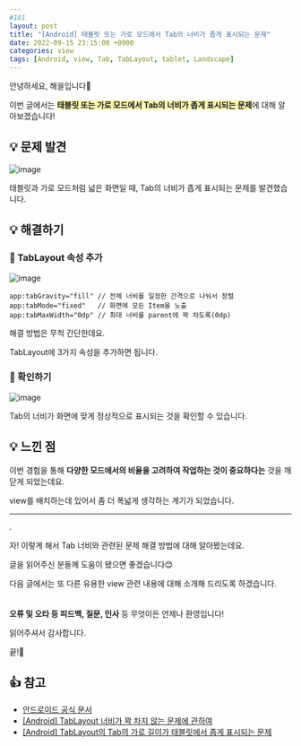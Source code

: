 ```yaml
---
#101
layout: post
title: "[Android] 태블릿 또는 가로 모드에서 Tab의 너비가 좁게 표시되는 문제"
date: 2022-09-15 23:15:00 +0900
categories: view
tags: [Android, view, Tab, TabLayout, tablet, Landscape]
---
```


안녕하세요, 해을입니다🦖

이번 글에서는 <span style="background-color:#fff5b1">**태블릿 또는 가로 모드에서 Tab의 너비가 좁게 표시되는 문제**</span>에 대해 알아보겠습니다!

## 💡 문제 발견

![image](https://user-images.githubusercontent.com/39720852/190442488-f73bfb53-f276-4085-8eae-fd8620814c0a.png)

태블릿과 가로 모드처럼 넓은 화면일 때, Tab의 너비가 좁게 표시되는 문제를 발견했습니다.

## 💡 해결하기

### 🥨 TabLayout 속성 추가

![image](https://user-images.githubusercontent.com/39720852/190443048-9e3e5bd0-b846-4a12-b2cf-af8b2f4752f4.png)

```
app:tabGravity="fill" // 전체 너비를 일정한 간격으로 나눠서 정렬
app:tabMode="fixed"   // 화면에 모든 Item을 노출
app:tabMaxWidth="0dp" // 최대 너비를 parent에 꽉 차도록(0dp)
```

해결 방법은 무척 간단한데요.

TabLayout에 3가지 속성을 추가하면 됩니다.

### 🥨 확인하기

![image](https://user-images.githubusercontent.com/39720852/190444648-b859b807-31a4-4285-9db0-0324d4fe8868.png)

Tab의 너비가 화면에 맞게 정상적으로 표시되는 것을 확인할 수 있습니다.

## 💡 느낀 점

이번 경험을 통해 **다양한 모드에서의 비율을 고려하여 작업하는 것이 중요하다는** 것을 깨닫게 되었는데요.

view를 배치하는데 있어서 좀 더 폭넓게 생각하는 계기가 되었습니다.

---

.

자! 이렇게 해서 Tab 너비와 관련된 문제 해결 방법에 대해 알아봤는데요.

글을 읽어주신 분들께 도움이 됐으면 좋겠습니다😊

다음 글에서는 또 다른 유용한 view 관련 내용에 대해 소개해 드리도록 하겠습니다.
<br/><br/><br/>
**오류 및 오타 등 피드백, 질문, 인사** 등 무엇이든 언제나 환영입니다!

읽어주셔서 감사합니다.

끝!🦕
<br/>

## 👍 참고

- [안드로이드 공식 문서](https://developer.android.com/reference/com/google/android/material/tabs/TabLayout)
- [[Android] TabLayout 너비가 꽉 차지 않는 문제에 관하여](https://velog.io/@dev_2dong/Android-TabLayout-%EB%84%88%EB%B9%84%EA%B0%80-%EA%BD%89-%EC%B0%A8%EC%A7%80-%EC%95%8A%EB%8A%94-%EB%AC%B8%EC%A0%9C%EC%97%90-%EA%B4%80%ED%95%98%EC%97%AC)
- [[Android] TabLayout의 Tab의 가로 길이가 태블릿에서 좁게 표시되는 문제](https://satisfactoryplace.tistory.com/227)
